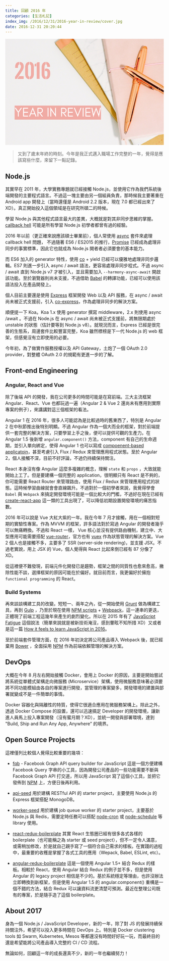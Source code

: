 ```yaml
---
title: 回顧 2016 年
categories: [生活札記]
index_img: /2016/12/31/2016-year-in-review/cover.jpg
date: 2016-12-31 20:20:44
---
```


![](/2016/12/31/2016-year-in-review/cover.jpg)

> 又到了歲末年終的時刻。今年是我正式邁入職場工作完整的一年，覺得是應該寫些什麼，來留下一點記錄。

<!-- more -->

## Node.js

其實早在 2011 年，大學實務專題就已經接觸 Node.js，並使用它作為我們系統後端開發的主要程式語言。不過這一塊主要由另一個組員負責，那時候我主要著重在 Android app 開發上（當時還僅是 Android 2.2 版本，現在 7.0 都已經出來了 XD）。真正開始投入這個領域是在研究所碩二的時候。

學習 Node.js 與其他程式語言最大的差異，大概就是對其非同步思維的掌握。 [callback hell](http://callbackhell.com) 可能是所有學習 Node.js 初學者都曾有過的經驗。


2016 年以前（更正確來說應該碩士畢業前），個人常使用 [async](https://github.com/caolan/async) 套件來處理 callback hell 問題， 不過隨著 ES6 / ES2015 的推行，[Promise](https://developer.mozilla.org/en-US/docs/Web/JavaScript/Reference/Global_Objects/Promise) 已經成為處理非同步的事實標準，因此它也就成為 Node.js 開者者必須要會的基本能力。

而 ES6 加入的 generator 特性，使用 [co](https://github.com/tj/co) + yield 已經可以優雅地處理非同步邏輯。ES7 則進一步引入 async / await 語法，更容易處理非同步程式。不過 async / await 直到 Node.js v7 才被引入，並且需要加入 `--harmony-async-await` 開啟該功能。至於瀏覽器則尚未支援，不過借助 [Babel](https://babeljs.io) 的轉譯功能，已經可以使用該語法投入在產品開發上。

個人目前主要還是使用 [Express](http://expressjs.com/) 框架開發 Web 以及 API 服務，在 async / await 尚未被正式支援前，引入 [co-express](https://github.com/mciparelli/co-express)，作為處理非同步的解決方案。

順便提一下 Koa。Koa 1.x 使用 generator 撰寫 middleware，2.x 則使用 async /await 。不過在 Node.js 在 async / await 尚未被正式支援前，將無限期處於 unstable 的狀態（估計要等到 Node.js v8）。就現況而言，Express 已經是很完善的生態系，周邊套件比較豐富完整，Koa 雖然標榜是下一代 Node.js 的 web 框架，但感覺沒有立即使用的必要。

今年初，為了做實作服務授權以及 API Gateway，土炮了一個 OAuth 2.0 provider，對整體 OAuth 2.0 的規範有更進一步的了解。


## Front-end Engineering

### Angular, React and Vue

除了後端 API 的開發，我在公司更多的時間可能是在寫前端。三大主流框架 Angular、React、Vue 也都玩過一遍（Angular 2 & Vue 2 還尚未有應用到實際專案的例子），來講講對這三個框架的看法。

Angular 1 在 2016 年，很多人可能認為是比較過時的舊東西了，特別是 Angular 2 在中秋節推出後特別明顯。不過 Angular 作為一個大而全的框架，對於前端提供一套完整的解決方案，只要學習上手之後，便可以提供可觀的生產力。在 Angular 1.5 後新增 `angular.component()` 方法，component 有自己的生命週期，並引入單向綁定，使得 Angular 1 也可以寫成 [compoenent-based applicatoin](https://github.com/chunkai1312/blog/issues/1)，甚至考慮引入 Flux / Redux 來管理應用程式狀態。至於 Angular 2，個人接觸不深，目前不好評論，不過仍持續保持關注。

React 本身沒有像 Angular 這麼多複雜的概念，理解 `state` 和 `props` ，大致就能開始上工了。但是要建構一個完整的 application，很明顯只有 React 是不夠的，你可能需要 React Router 來管理路由，使用 Flux / Redux 來管理應用程式的狀態。這時候學習曲線就會會直線飆升。不過對於一個初學者來說，我覺得學會 `Babel` 與 `Webpack` 來搞定開發環境可能是一個比較大的門檻，不過好在現在已經有 [create-react-app](https://github.com/facebookincubator/create-react-app) 這一類的工具出現了，可以降低初期設置開發環境的痛苦指數。

2016 年可以說是 Vue 大紅大紫的一年。我在今年 7 月才接觸，用在一個相對短期的實驗性專案。作為 MVVM 的框架，許多語法對於寫過 Angular 的開發者幾乎可以無痛轉換。不過和 React 一樣， Vue 核心並沒有提供路由機制，建立中、大型應用可能需要搭配 [vue-router](https://github.com/vuejs/vue-router)，官方也有 [vuex](https://github.com/vuejs/vuex) 作為狀態管理的解決方案。Vue 2 個人也是接觸不多，主要多了 SSR (server-side rendering)，並支援 JSX。不過老實說，用上 JSX 的 Vue，個人覺得與 React 比起來倒已經有 87 分像了 XD。

從這裡便不難發現，前端元件化開發已是趨勢，框架之間的同質性也愈來愈高，撇除性能不談，選擇框架的原因可能在於偏好。就目前而言，我更偏好於擁抱 `functional programming` 的 React。


### Build Systems

再來談談構建工具的改變。短短一、兩年之內，從一開始使用 [Grunt](http://gruntjs.com) 做為構建工具，再到 [Gulp](http://gulpjs.com) ，乃至於現在使用 [NPM scripts](https://docs.npmjs.com/misc/scripts) + [Webpack](https://webpack.github.io/)，這一連串的更迭，正體現了前端工程這幾年來產生的劇烈變化。所以在 2015 年有了 [JavaScript Fatigue](https://medium.com/@ericclemmons/javascript-fatigue-48d4011b6fc4#.b1q90e1ed) 這個說法（簡單來說就是被新技術淹沒，感到暈眩不知所措 XD）又或者是這一篇 [How it feels to learn JavaScript in 2016](https://hackernoon.com/how-it-feels-to-learn-javascript-in-2016-d3a717dd577f#.ket2h8hxu)。

至於前端套件管理方面，在 2016 年初決定將公司產品導入 Webpack 後，就已經棄用 [Bower](https://bower.io) ，全面採用 [NPM](https://www.npmjs.com) 作為前端依賴管理的解決方案。


## DevOps

大概在今年 8 月左右開始接觸 Docker，會用上 Docker 的原因，主要是開始嘗試將系統從單體式架構走向微服務 (Microservice）架構，使用微服務意味著必須要將不同功能模組由各自的專案進行開發，當管理的專案變多，開發環境的建置與部署就變成不是一件簡單的事情。

Docker 容器化與隔離性的特質，使得它很適合應用在微服務架構上。除此之外，透過 Docker Compose 的設置，還可以迅速搞定 Developer 的開發環境，讓新進人員馬上投入專案開發（沒有蜜月期？XD），並統一開發與部署環境，達到 "Build, Ship and Run Any App, Anywhere" 的境界。


## Open Source Projects

這裡僅列比較個人覺得比較重要的幾項：

- [fqb](https://github.com/chunkai1312/fqb) - Facebook Graph API query builder for JavaScript
  這是一個方便建構 Facebook Query 字串的小工具，因為開發公司產品的一些功能需要不斷與 Facebook Graph API 打交道，所以用 JavaScript 寫了這個小工具，並把它發佈到 [NPM]((https://www.npmjs.com/package/fqb)) 上，方便日後再利用。 

- [api-seed](https://github.com/chunkai1312/api-seed)
  用於建構 RESTful API 的 starter project，主要使用 Node.js 的 Express 框架搭配 MonogoDB。

- [worker-seed](https://github.com/chunkai1312/worker-seed)
  用於建構 job queue worker 的 starter project，主要基於 Node.js 與 Redis，需要定時任務可以搭配 [node-cron](https://github.com/kelektiv/node-cron) 或 [node-schedule](https://github.com/node-schedule/node-schedule) 等 library 使用。

- [react-redux-boilerplate](https://github.com/chunkai1312/react-redux-boilerplate)
  其實 React 生態圈已經有很多各式各樣的 boilerplate（也可能稱之為 starter 或 seed project），但不一定令人滿意，或需稍加修改，於是就自己親手寫了一個符合自己需求的樣板。在實踐的過程中，最重要的收穫是掌握了各式工具的應用（Wepack, Babel, ESLint, etc）。

- [angular-redux-boilerplate](https://github.com/chunkai1312/angular-redux-boilerplate)
  這是一個使用 Angular 1.5+ 結合 Redux 的樣板。相較於 React，使用 Angular 結合 Redux 的例子並不多，但是使用 Angular 的 legacy project 相信是不少的。基於系統穩定等理由，也許沒辦法立即轉換到新框架，但是使用 Angular 1.5 的 angular.component() 重構是一個不錯的方法，結合 Redux 可以讓資料流更清楚可預測。最近在整理公司既有的專案，於是隨手造了這個 boilerplate。


## About 2017

身為一個 Node.js / JavaScript Developer，新的一年，除了對 JS 的發展持續保持關注外，希望可以投入更多時間在 DevOps 上。特別是 Docker clustering tools 如 Swarm, Kubernetes, Mesos 等都還沒有時間好好玩一玩，而最終目的還是希望能將公司產品導入完整的 CI / CD 流程。

無論如何，回顧這一年的成長還真不少，新的一年也繼續努力！
